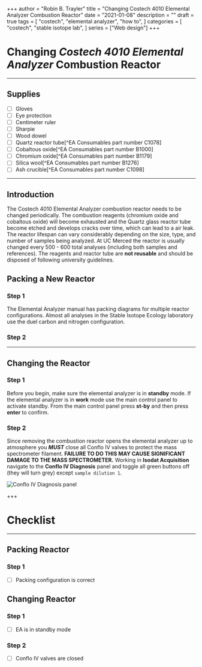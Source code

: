 +++
author = "Robin B. Trayler"
title = "Changing Costech 4010 Elemental Analyzer Combustion Reactor"
date = "2021-01-08"
description = ""
draft = true
tags = [
    "costech",
    "elemental analyzer",
    "how to",
]
categories = [
    "costech",
    "stable isotope lab",
]
series = ["Web design"]
+++

# Changing *Costech 4010 Elemental Analyzer* Combustion Reactor

*** 

## Supplies
- [ ] Gloves
- [ ] Eye protection
- [ ] Centimeter ruler
- [ ] Sharpie
- [ ] Wood dowel
- [ ] Quartz reactor tube[^EA Consumables part number C1078]
- [ ] Cobaltous oxide[^EA Consumables part number B1000]
- [ ] Chromium oxide[^EA Consumables part number B1179]
- [ ] Silica wool[^EA Consumables part number B1276]
- [ ] Ash crucible[^EA Consumables part number C1098]

*** 

## Introduction
The Costech 4010 Elemental Analyzer combustion reactor needs to be changed periodically. The combustion reagents (chromium oxide and cobaltous oxide) will become exhausted and the Quartz glass reactor tube become etched and develops cracks over time, which can lead to a air leak. The reactor lifespan can vary considerably depending on the size, type, and number of samples being analyzed. At UC Merced the reactor is usually changed every 500 - 600 total analyses (including both samples and references). The reagents and reactor tube are **not reusable** and should be disposed of following university guidelines. 

## Packing a New Reactor
### Step 1
The Elemental Analyzer manual has packing diagrams for multiple reactor configurations. Almost all analyses in the Stable Isotope Ecology laboratory use the duel carbon and nitrogen configuration. 

### Step 2

***

## Changing the Reactor

### Step 1
Before you begin, make sure the elemental analyzer is in **standby** mode. If the elemental analyzer is in **work** mode use the main control panel to activate standby. From the main control panel press **st-by** and then press **enter** to confirm.

### Step 2
Since removing the combustion reactor opens the elemental analyzer up to atmosphere you ***MUST*** close all Conflo IV valves to protect the mass spectrometer filament. **FAILURE TO DO THIS MAY CAUSE SIGNIFICANT DAMAGE TO THE MASS SPECTROMETER.** Working in **Isodat Acquisition** navigate to the **Conflo IV Diagnosis** panel and toggle all green buttons off (they will turn grey) except `sample dilution 1`.

![Conflo IV Diagnosis panel](/./images/costech/Conflo_valves.jpg)

+++
# Checklist

*** 

## Packing Reactor
### Step 1
- [ ] Packing configuration is correct

## Changing Reactor
### Step 1
- [ ] EA is in standby mode
### Step 2
- [ ] Conflo IV valves are closed